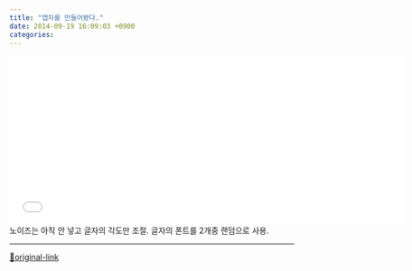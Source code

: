 ```yaml
---
title: "캡차를 만들어봤다."
date: 2014-09-19 16:09:03 +0900
categories: 
---
```

  

<iframe frameborder="0" height="300" src="/web_work/php/class_MCaptcha/" style="border-width: 0px;" width="700"></iframe>노이즈는 아직 안 넣고
글자의 각도만 조절.
글자의 폰트를 2개중 랜덤으로 사용.
  




***
[🔗original-link](http://www.mins01.com/mh/tech/read/897)